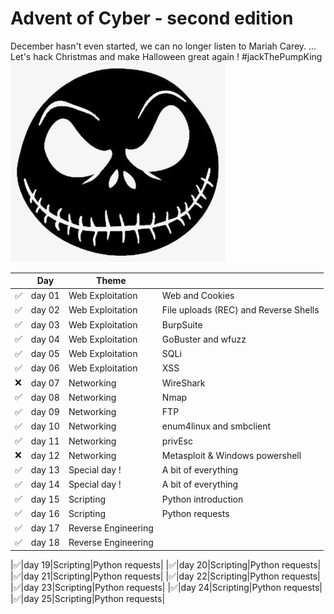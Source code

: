 # Advent of Cyber - second edition

December hasn't even started, we can no longer listen to Mariah Carey.
...
Let's hack Christmas and make Halloween great again ! #jackThePumpKing
![Jack the PumpKing](https://github.com/oghobhainn/TryHackMe/blob/main/images/adventofcyber/jack_pumpking.png)

| | Day | Theme | |
|-|-----|-------|-|
|:white_check_mark:|day 01|Web Exploitation|Web and Cookies|
|:white_check_mark:|day 02|Web Exploitation|File uploads (REC) and Reverse Shells|
|:white_check_mark:|day 03|Web Exploitation|BurpSuite|
|:white_check_mark:|day 04|Web Exploitation|GoBuster and wfuzz|
|:white_check_mark:|day 05|Web Exploitation|SQLi|
|:white_check_mark:|day 06|Web Exploitation|XSS|
|:x:|day 07|Networking|WireShark|
|:white_check_mark:|day 08|Networking|Nmap|
|:white_check_mark:|day 09|Networking|FTP|
|:white_check_mark:|day 10|Networking|enum4linux and smbclient|
|:white_check_mark:|day 11|Networking|privEsc|
|:x:|day 12|Networking|Metasploit & Windows powershell|
|:white_check_mark:|day 13|Special day !|A bit of everything|
|:white_check_mark:|day 14|Special day !|A bit of everything|
|:white_check_mark:|day 15|Scripting|Python introduction|
|:white_check_mark:|day 16|Scripting|Python requests|
|:white_check_mark:|day 17|Reverse Engineering||
|:white_check_mark:|day 18|Reverse Engineering||

|:white_check_mark:|day 19|Scripting|Python requests|
|:white_check_mark:|day 20|Scripting|Python requests|
|:white_check_mark:|day 21|Scripting|Python requests|
|:white_check_mark:|day 22|Scripting|Python requests|
|:white_check_mark:|day 23|Scripting|Python requests|
|:white_check_mark:|day 24|Scripting|Python requests|
|:white_check_mark:|day 25|Scripting|Python requests|
